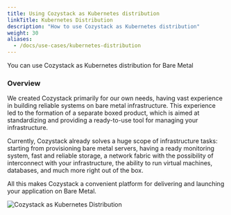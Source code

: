 ```yaml
---
title: Using Cozystack as Kubernetes distribution
linkTitle: Kubernetes Distribution
description: "How to use Cozystack as Kubernetes distribution"
weight: 30
aliases:
  - /docs/use-cases/kubernetes-distribution
---
```


You can use Cozystack as Kubernetes distribution for Bare Metal

### Overview

We created Cozystack primarily for our own needs, having vast experience in building reliable systems on bare metal infrastructure. This experience led to the formation of a separate boxed product, which is aimed at standardizing and providing a ready-to-use tool for managing your infrastructure.

Currently, Cozystack already solves a huge scope of infrastructure tasks: starting from provisioning bare metal servers, having a ready monitoring system, fast and reliable storage, a network fabric with the possibility of interconnect with your infrastructure, the ability to run virtual machines, databases, and much more right out of the box.

All this makes Cozystack a convenient platform for delivering and launching your application on Bare Metal.

![Cozystack as Kubernetes Distribution](/img/case-distribution.png)
